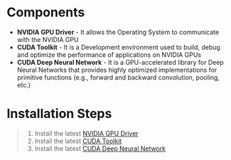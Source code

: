 # Components
- **NVIDIA GPU Driver** - It allows the Operating System to communicate with the NVIDIA GPU
- **CUDA Toolkit** - It is a Development environment used to build, debug and optimize the performance of applications on NVIDIA GPUs
- **CUDA Deep Neural Network** - It is a GPU-accelerated library for Deep Neural Networks that provides highly optimized implementations for primitive functions (e.g., forward and backward convolution, pooling, etc.)
# Installation Steps
> 1. Install the latest [NVIDIA GPU Driver](https://www.nvidia.com/download/index.aspx?lang=en-us)
> 2. Install the latest [CUDA Toolkit](https://developer.nvidia.com/cuda-toolkit-archive)
> 3. Install the latest [CUDA Deep Neural Network](https://developer.nvidia.com/cudnn)